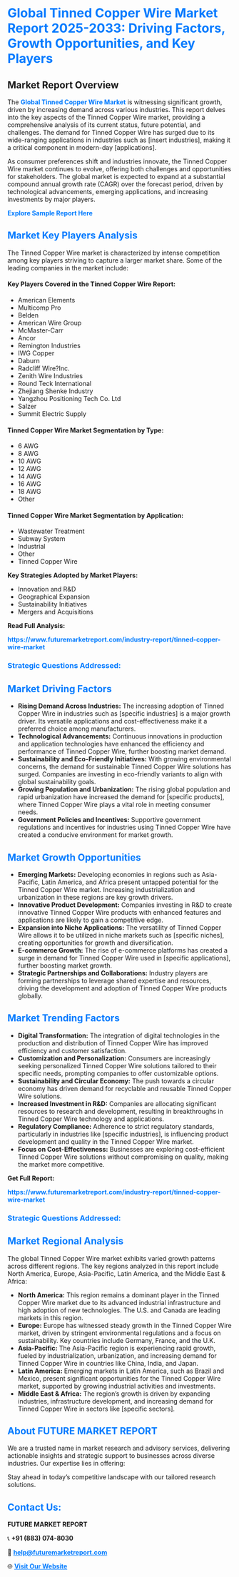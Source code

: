 <h1 style="color: #007BFF;">Global Tinned Copper Wire Market Report 2025-2033: Driving Factors, Growth Opportunities, and Key Players</h1>

<section id="overview">
<h2>Market Report Overview</h2>
<p>The <a href="https://www.futuremarketreport.com/industry-report/tinned-copper-wire-market" style="color: #007BFF; text-decoration: none;"><strong>Global Tinned Copper Wire Market</strong></a> is witnessing significant growth, driven by increasing demand across various industries. This report delves into the key aspects of the Tinned Copper Wire market, providing a comprehensive analysis of its current status, future potential, and challenges. The demand for Tinned Copper Wire has surged due to its wide-ranging applications in industries such as [insert industries], making it a critical component in modern-day [applications].</p>
<p>As consumer preferences shift and industries innovate, the Tinned Copper Wire market continues to evolve, offering both challenges and opportunities for stakeholders. The global market is expected to expand at a substantial compound annual growth rate (CAGR) over the forecast period, driven by technological advancements, emerging applications, and increasing investments by major players.</p>
</section>

<section id="overview">
<p><a href="https://www.futuremarketreport.com/request-sample/reportId=116330" style="color: #007BFF; text-decoration: none;"><strong>Explore Sample Report Here</strong></a></p>
</section>

<section id="key-players">
<h2 style="color: #007BFF;">Market Key Players Analysis</h2>
<p>The Tinned Copper Wire market is characterized by intense competition among key players striving to capture a larger market share. Some of the leading companies in the market include:</p>
<h4>Key Players Covered in the Tinned Copper Wire Report:</h4>
<ul><li>American Elements</li><li>Multicomp Pro</li><li>Belden</li><li>American Wire Group</li><li>McMaster-Carr</li><li>Ancor</li><li>Remington Industries</li><li>IWG Copper</li><li>Daburn</li><li>Radcliff Wire?Inc.</li><li>Zenith Wire Industries</li><li>Round Teck International</li><li>Zhejiang Shenke Industry</li><li>Yangzhou Positioning Tech Co. Ltd</li><li>Salzer</li><li>Summit Electric Supply</li></ul>
<h4>Tinned Copper Wire Market Segmentation by Type:</h4>
<ul><li>6 AWG</li><li>8 AWG</li><li>10 AWG</li><li>12 AWG</li><li>14 AWG</li><li>16 AWG</li><li>18 AWG</li><li>Other</li></ul>

<h4>Tinned Copper Wire Market Segmentation by Application:</h4>
<ul><li>Wastewater Treatment</li><li>Subway System</li><li>Industrial</li><li>Other</li><li>Tinned Copper Wire</li></ul>
<p><strong>Key Strategies Adopted by Market Players:</strong></p>
<ul>
<li>Innovation and R&D</li>
<li>Geographical Expansion</li>
<li>Sustainability Initiatives</li>
<li>Mergers and Acquisitions</li>
</ul>
</section>

<section>
<p><strong>Read Full Analysis: </strong></p><a href="https://www.futuremarketreport.com/industry-report/tinned-copper-wire-market" style="color: #007BFF; text-decoration: none;"><strong>https://www.futuremarketreport.com/industry-report/tinned-copper-wire-market</strong></a>
<h3 style="color: #007BFF;">Strategic Questions Addressed:</h3>
</section>

<section id="driving-factors">
<h2 style="color: #007BFF;">Market Driving Factors</h2>
<ul>
<li><strong>Rising Demand Across Industries:</strong> The increasing adoption of Tinned Copper Wire in industries such as [specific industries] is a major growth driver. Its versatile applications and cost-effectiveness make it a preferred choice among manufacturers.</li>
<li><strong>Technological Advancements:</strong> Continuous innovations in production and application technologies have enhanced the efficiency and performance of Tinned Copper Wire, further boosting market demand.</li>
<li><strong>Sustainability and Eco-Friendly Initiatives:</strong> With growing environmental concerns, the demand for sustainable Tinned Copper Wire solutions has surged. Companies are investing in eco-friendly variants to align with global sustainability goals.</li>
<li><strong>Growing Population and Urbanization:</strong> The rising global population and rapid urbanization have increased the demand for [specific products], where Tinned Copper Wire plays a vital role in meeting consumer needs.</li>
<li><strong>Government Policies and Incentives:</strong> Supportive government regulations and incentives for industries using Tinned Copper Wire have created a conducive environment for market growth.</li>
</ul>
</section>

<section id="growth-opportunities">
<h2 style="color: #007BFF;">Market Growth Opportunities</h2>
<ul>
<li><strong>Emerging Markets:</strong> Developing economies in regions such as Asia-Pacific, Latin America, and Africa present untapped potential for the Tinned Copper Wire market. Increasing industrialization and urbanization in these regions are key growth drivers.</li>
<li><strong>Innovative Product Development:</strong> Companies investing in R&D to create innovative Tinned Copper Wire products with enhanced features and applications are likely to gain a competitive edge.</li>
<li><strong>Expansion into Niche Applications:</strong> The versatility of Tinned Copper Wire allows it to be utilized in niche markets such as [specific niches], creating opportunities for growth and diversification.</li>
<li><strong>E-commerce Growth:</strong> The rise of e-commerce platforms has created a surge in demand for Tinned Copper Wire used in [specific applications], further boosting market growth.</li>
<li><strong>Strategic Partnerships and Collaborations:</strong> Industry players are forming partnerships to leverage shared expertise and resources, driving the development and adoption of Tinned Copper Wire products globally.</li>
</ul>
</section>

<section id="trending-factors">
<h2 style="color: #007BFF;">Market Trending Factors</h2>
<ul>
<li><strong>Digital Transformation:</strong> The integration of digital technologies in the production and distribution of Tinned Copper Wire has improved efficiency and customer satisfaction.</li>
<li><strong>Customization and Personalization:</strong> Consumers are increasingly seeking personalized Tinned Copper Wire solutions tailored to their specific needs, prompting companies to offer customizable options.</li>
<li><strong>Sustainability and Circular Economy:</strong> The push towards a circular economy has driven demand for recyclable and reusable Tinned Copper Wire solutions.</li>
<li><strong>Increased Investment in R&D:</strong> Companies are allocating significant resources to research and development, resulting in breakthroughs in Tinned Copper Wire technology and applications.</li>
<li><strong>Regulatory Compliance:</strong> Adherence to strict regulatory standards, particularly in industries like [specific industries], is influencing product development and quality in the Tinned Copper Wire market.</li>
<li><strong>Focus on Cost-Effectiveness:</strong> Businesses are exploring cost-efficient Tinned Copper Wire solutions without compromising on quality, making the market more competitive.</li>
</ul>
</section>

<section>
<p><strong>Get Full Report: </strong></p><a href="https://www.futuremarketreport.com/industry-report/tinned-copper-wire-market" style="color: #007BFF; text-decoration: none;"><strong>https://www.futuremarketreport.com/industry-report/tinned-copper-wire-market</strong></a>
<h3 style="color: #007BFF;">Strategic Questions Addressed:</h3>
</section>


<section id="regional-analysis">
<h2 style="color: #007BFF;">Market Regional Analysis</h2>
<p>The global Tinned Copper Wire market exhibits varied growth patterns across different regions. The key regions analyzed in this report include North America, Europe, Asia-Pacific, Latin America, and the Middle East & Africa:</p>
<ul>
<li><strong>North America:</strong> This region remains a dominant player in the Tinned Copper Wire market due to its advanced industrial infrastructure and high adoption of new technologies. The U.S. and Canada are leading markets in this region.</li>
<li><strong>Europe:</strong> Europe has witnessed steady growth in the Tinned Copper Wire market, driven by stringent environmental regulations and a focus on sustainability. Key countries include Germany, France, and the U.K.</li>
<li><strong>Asia-Pacific:</strong> The Asia-Pacific region is experiencing rapid growth, fueled by industrialization, urbanization, and increasing demand for Tinned Copper Wire in countries like China, India, and Japan.</li>
<li><strong>Latin America:</strong> Emerging markets in Latin America, such as Brazil and Mexico, present significant opportunities for the Tinned Copper Wire market, supported by growing industrial activities and investments.</li>
<li><strong>Middle East & Africa:</strong> The region’s growth is driven by expanding industries, infrastructure development, and increasing demand for Tinned Copper Wire in sectors like [specific sectors].</li>
</ul>
</section>

<footer>
<h2 style="color: #007BFF;">About FUTURE MARKET REPORT</h2>
<p>We are a trusted name in market research and advisory services, delivering actionable insights and strategic support to businesses across diverse industries. Our expertise lies in offering:</p>

<p>Stay ahead in today’s competitive landscape with our tailored research solutions.</p>

<h2 style="color: #007BFF;">Contact Us:</h2>
<p><strong>FUTURE MARKET REPORT</strong></p>
<p>📞 <strong>+91 (883) 074-8030</strong></p>
<p>📧 <strong><a href="mailto:help@futuremarketreport.com" style="color: #007BFF;">help@futuremarketreport.com</a></strong></p>
<p>🌐 <strong><a href="https://www.futuremarketreport.com/" style="color: #007BFF;">Visit Our Website</a></strong></p>
</footer>